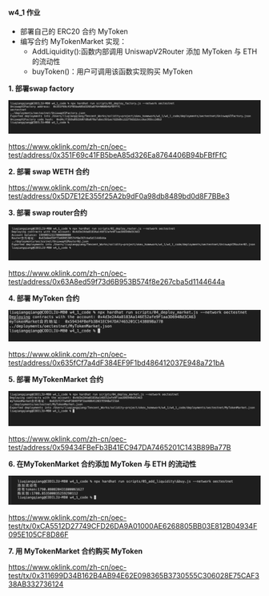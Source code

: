 #### **w4_1 作业**

* 部署自己的 ERC20 合约 MyToken
* 编写合约 MyTokenMarket 实现：
   * AddLiquidity():函数内部调用 UniswapV2Router 添加 MyToken 与 ETH 的流动性
   * buyToken()：用户可调用该函数实现购买 MyToken



**1. 部署swap factory**

![w4_1_1.png](w4_1.resources/w4_1_1.png)

https://www.oklink.com/zh-cn/oec-test/address/0x351F69c41FB5beA85d326Ea8764406B94bFBfFfC


**2. 部署 swap WETH 合约**

https://www.oklink.com/zh-cn/oec-test/address/0x5D7E12E355f25A2b9dF0a98db8489bd0d8F7BBe3


**3. 部署 swap router合约**

![w4_1_2.png](w4_1.resources/w4_1_2.png)

https://www.oklink.com/zh-cn/oec-test/address/0x63A8ed59f73d6B953B574f8e267cba5d1144644a


**4. 部署 MyToken 合约**

![w4_1_3.png](w4_1.resources/w4_1_3.png)

https://www.oklink.com/zh-cn/oec-test/address/0x635fCf7a4dF384EF9F1bd486412037E948a721bA

**5. 部署 MyTokenMarket 合约**

![w4_1_4.png](w4_1.resources/w4_1_4.png)

https://www.oklink.com/zh-cn/oec-test/address/0x59434FBeFb3B41EC947DA7465201C143B89Ba77B


**6. 在MyTokenMarket 合约添加 MyToken 与 ETH 的流动性**

![w4_1_5.png](w4_1.resources/w4_1_5.png)

https://www.oklink.com/zh-cn/oec-test/tx/0xCA5512D27749CFD26DA9A01000AE6268805BB03E812B04934F095E105CF8D86F


**7. 用 MyTokenMarket 合约购买 MyToken**

https://www.oklink.com/zh-cn/oec-test/tx/0x311699D34B162B4AB94E62E098365B3730555C306028E75CAF338AB332736124